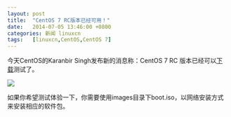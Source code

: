 ```yaml
---
layout: post
title:	"CentOS 7 RC版本已经可用！"
date:	2014-07-05 13:46:00 +0800 
categories:	新闻 linuxcn 
tags:	[linuxcn,CentOS,CentOS 7]
---
```



今天CentOS的Karanbir Singh发布新的消息称：CentOS 7 RC 版本已经可以[下载](http://buildlogs.centos.org/centos/7/os/x86_64-20140704-1/)测试了。


![](/Asserts/Images//attachment/album/201407/05/134313vipt6iwiiw0wvwp6.png)


如果你希望测试体验一下，你需要使用images目录下boot.iso，以网络安装方式来安装相应的软件包。
